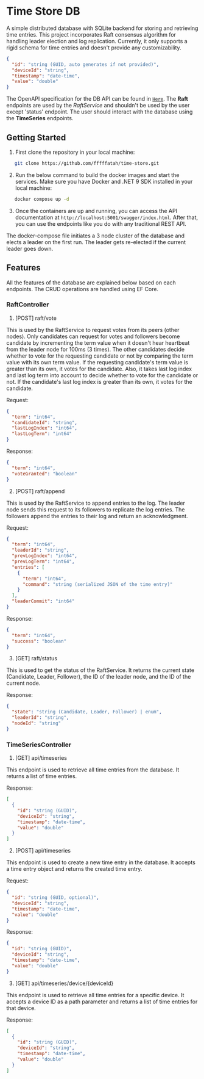 # Time Store DB

A simple distributed database with SQLite backend for storing and retrieving time entries. This project incorporates Raft consensus algorithm for handling leader election and log replication.
Currently, it only supports a rigid schema for time entries and doesn't provide any customizability.

```json
{
  "id": "string (GUID, auto generates if not provided)",
  "deviceId": "string",
  "timestamp": "date-time",
  "value": "double"
}
```
The OpenAPI specification for the DB API can be found in [`Here`](https://time-store.readme.io/reference/post_raft-vote). The **Raft** endpoints are used by the _RaftService_ and shouldn't be used by the user except 'status' endpoint.
The user should interact with the database using the **TimeSeries** endpoints.

## Getting Started

1. First clone the repository in your local machine:
```bash
   git clone https://github.com/fffffatah/time-store.git
```
2. Run the below command to build the docker images and start the services. Make sure you have Docker and .NET 9 SDK installed in your local machine:
```bash
   docker compose up -d
```
3. Once the containers are up and running, you can access the API documentation at `http://localhost:5001/swagger/index.html`. After that, you can use the endpoints like you do with any traditional REST API.

The docker-compose file initiates a 3 node cluster of the database and elects a leader on the first run. The leader gets re-elected if the current leader goes down.

## Features
All the features of the database are explained below based on each endpoints. The CRUD operations are handled using EF Core. 

### RaftController

1. [POST] raft/vote

This is used by the RaftService to request votes from its peers (other nodes). Only candidates can request for votes and followers become candidate by incrementing the term value
when it doesn't hear heartbeat from the leader node for 100ms (3 times). The other candidates decide whether to vote for the requesting candidate or not by comparing the term value with its own term value. If the requesting candidate's term value is greater than its own, it votes for the candidate.
Also, it takes last log index and last log term into account to decide whether to vote for the candidate or not. If the candidate's last log index is greater than its own, it votes for the candidate.

Request:

```json
{
  "term": "int64",
  "candidateId": "string",
  "lastLogIndex": "int64",
  "lastLogTerm": "int64"
}
```

Response:

```json
{
  "term": "int64",
  "voteGranted": "boolean"
}
```

2. [POST] raft/append

This is used by the RaftService to append entries to the log. The leader node sends this request to its followers to replicate the log entries.
The followers append the entries to their log and return an acknowledgment.

Request:

```json
{
  "term": "int64",
  "leaderId": "string",
  "prevLogIndex": "int64",
  "prevLogTerm": "int64",
  "entries": [
    {
      "term": "int64",
      "command": "string (serialized JSON of the time entry)"
    }
  ],
  "leaderCommit": "int64"
}
```

Response:

```json
{
  "term": "int64",
  "success": "boolean"
}
```

3. [GET] raft/status

This is used to get the status of the RaftService. It returns the current state (Candidate, Leader, Follower), the ID of the leader node, and the ID of the current node.

Response:

```json
{
  "state": "string (Candidate, Leader, Follower) | enum",
  "leaderId": "string",
  "nodeId": "string"
}
```

### TimeSeriesController

1. [GET] api/timeseries

This endpoint is used to retrieve all time entries from the database. It returns a list of time entries.

Response:

```json
[
  {
    "id": "string (GUID)",
    "deviceId": "string",
    "timestamp": "date-time",
    "value": "double"
  }
]
```

2. [POST] api/timeseries

This endpoint is used to create a new time entry in the database. It accepts a time entry object and returns the created time entry.

Request:

```json
{
  "id": "string (GUID, optional)",
  "deviceId": "string",
  "timestamp": "date-time",
  "value": "double"
}
```

Response:

```json
{
  "id": "string (GUID)",
  "deviceId": "string",
  "timestamp": "date-time",
  "value": "double"
}
```

3. [GET] api/timeseries/device/{deviceId}

This endpoint is used to retrieve all time entries for a specific device. It accepts a device ID as a path parameter and returns a list of time entries for that device.

Response:

```json
[
  {
    "id": "string (GUID)",
    "deviceId": "string",
    "timestamp": "date-time",
    "value": "double"
  }
]
```